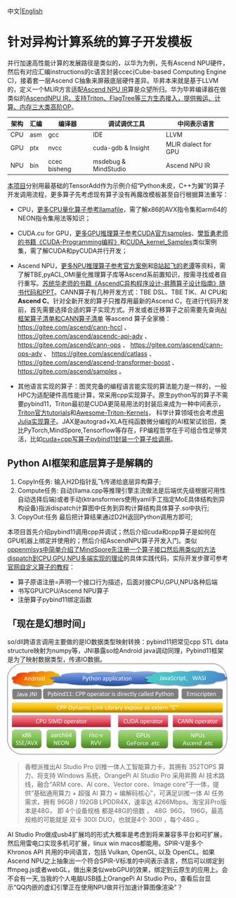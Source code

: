 中文|[English](README.md)

# 针对异构计算系统的算子开发模板

并行加速高性能计算的发展路径是类似的，以华为为例，先有Ascend NPU硬件，然后有对应汇编instructions的c语言封装ccec(Cube-based Computing Engine C)，接着套一层Ascend C抽象来屏蔽底层硬件差异。毕昇本来就是基于LLVM的，定义一个MLIR方言适配[Ascend NPU IR](https://gitee.com/ascend/ascendnpu-ir)算是众望所归。华为毕昇编译器在做类似的[AscendNPU IR，支持Triton、FlagTree等三方生态接入，提供搬运、计算、内存三大类高阶OP](https://www.bilibili.com/video/BV1NCTsz1EwK/)。

| 架构 | 汇编 | 编译器     | 调试调优工具                | 中间表示语言          |
|------|---------|--------------|----------------------|----------------------|
| CPU  | asm     | gcc          |       IDE               | LLVM                 |
| GPU  | ptx     | nvcc         | cuda-gdb & Insight   | MLIR dialect for GPU |
| NPU  | bin     | ccec bisheng | msdebug & MindStudio | Ascend NPU IR        |


[本项目](https://github.com/Tridu33/OperatorsDevTemplate/tree/main)分别用最基础的TensorAdd作为示例介绍“Python未皮，C++为翼”的算子开发调用流程，更多算子先考虑现有算子没有再魔改模板甚至自行根据算法重写：

- CPU，[更多CPU量化算子参考llamafile](https://github.com/Mozilla-Ocho/llamafile/tree/main/llama.cpp)，需了解x86的AVX指令集和arm64的NEON指令集用法等知识；
- CUDA.cu for GPU，[更多GPU推理算子参考CUDA官方samples](https://github.com/NVIDIA/cuda-samples/tree/master/Samples)、[樊哲勇老师的书籍《CUDA-Programming编程》](https://github.com/brucefan1983/CUDA-Programming)和[CUDA_kernel_Samples](https://github.com/Tongkaio/CUDA_Kernel_Samples)类似案例集，需了解CUDA和pyCUDA并行开发；
- Ascend NPU，[更多NPU推理算子参考官方案例](https://github.com/Ascend/samples/tree/master/cplusplus/level1_single_api/4_op_dev/1_custom_op)和[B站起飞的老谭](https://space.bilibili.com/668461244?spm_id_from=333.337.0.0)等资料，需了解TBE,pyACL,OMl量化推理算子库等Ascend系前置知识，按需寻找或者自行重写。[苏统华老师的书籍《AscendC异构程序设计-昇腾算子设计指南》随书代码和PPT](https://box.lenovo.com/l/8uf9SX)。CANN算子有几种开发方式：TBE DSL、TBE TIK、AI CPU和**Ascend C**。针对全新开发的算子只推荐用最新的Ascend C，在进行代码开发前，首先需要选择合适的算子实现方式。开发或者迁移算子之前需要先查询[AI框架算子清单和CANN算子清单](https://www.hiascend.com/document/detail/zh/canncommercial/80RC1/apiref/operatorlist/operatorlist_0000.html)
等ascend 算子全家桶： https://gitee.com/ascend/cann-hccl 、
https://gitee.com/ascend/ascendc-api-adv 、
https://gitee.com/ascend/cann-ops 、
https://gitee.com/ascend/cann-ops-adv 、
https://gitee.com/ascend/catlass 、
https://gitee.com/ascend/ascend-transformer-boost 、
https://gitee.com/ascend/samples 。

- 其他语言实现的算子：图灵完备的编程语言能实现的算法能力是一样的，一般HPC为适配硬件高性能计算，常采用cpp实现算子。原生python写的算子不需要pybind11，Triton最初是CUDA更简易用法的封装后来成为一种中间表示，[Triton官方tutorials](https://github.com/triton-lang/triton/blob/main/python/tutorials/01-vector-add.py)和[Awesome-Triton-Kernels](https://github.com/zinccat/Awesome-Triton-Kernels)， 科学计算领域也会考虑[用Julia实现算子](https://www.mindspore.cn/tutorials/zh-CN/r2.6.0/custom_program/operation/op_custom_julia.html)。JAX是autograd+XLA在纯函数微分编程的AI框架试验田，类比PyTorch,MindSpore,Tensorflow等存在，FP编程哲学在于可组合性足够灵活，比如[cuda+cpp写算子pybind11封装一个算子给调用](https://jax.ac.cn/en/latest/Custom_Operation_for_GPUs.html)。


## Python AI框架和底层算子是解耦的

1. CopyIn任务: 输入H2D指针乱飞传递给底层异构算子;
2. Compute任务: 自动(llama.cpp等推理引擎主流做法是后端优先级根据可用性自动选择后端)或者手动(ktransformers使用yaml手工指定MoE具体结构到异构设备)指派dispatch计算图中任务到异构计算结构具体算子.so中执行;
3. CopyOut:任务 最后把计算结果通过D2H返回Python调用方即可;

本项目首先介绍pybind11调用cpp并调试；然后介绍cuda和cpp算子是如何在GPU机器上绑定并使用的；然后介绍AscendNPU算子开发入门。类似[oppenmlsys中简单介绍了MindSpore先注册一个算子接口然后用类似的方法dispatch到CPU,GPU,NPU多端实现的理论](https://github.com/openmlsys/openmlsys-zh/blob/main/chapter_programming_interface/c_python_interaction.md)的具体实践代码，实际开发步骤可参考[官网自定义算子的教程](https://www.mindspore.cn/docs/zh-CN/r2.5.0/model_train/custom_program/op_custom.html)：

- 算子原语注册=声明一个接口行为描述，后面对接CPU,GPU,NPU各种后端
- 书写GPU/CPU/Ascend NPU算子
- 注册算子pybind11绑定函数


## 「现在是幻想时间」
so/dll跨语言调用主要做的是IO数据类型映射转换：pybind11把常见cpp STL data structure映射为numpy等，JNI暴露so给Android java调动同理，Pybind11框架是为了映射数据类型，传递IO数据。
![](./img/HeterogeneousComputingOperatorDevelopment.png)


>香橙派推出AI Studio Pro 训推一体人工智能算力卡，其拥有 352TOPS 算力、将支持 Windows 系统，OrangePi AI Studio Pro 采用昇腾 AI 技术路线，融合“ARM core、Al core、Vector core、Image core”于一体，提供“基础通用算力 + 超强 AI 算力 + 编解码核心”，可满足训推一体 AI 任务需求，拥有 96GB / 192GB LPDDR4X，速率达 4266Mbps。淘宝非Pro版本是48G， 即 4个设备规格 都是48G的倍数 ， 48G  96G， 196G，最高规格的可能就是 双卡 300I DUO，也就是4个 300I ，每个48G 。

AI Studio Pro做成usb4扩展坞的形式大概率是考虑到将来兼容多平台和可扩展，然后用雷电口实现多机可扩展，linux win macos都能用。SPIR-V是多个 Khronos API 共用的中间语言，包括 Vulkan, OpenGL, 以及 OpenCL。如果Ascend NPU之上抽象出一个符合SPIR-V标准的中间表示语言，然后可以绑定到ffmpeg.js或者webGL，做出来类似webGPU的效果，绑定到云原生的应用上。会不会有一天,当我的个人电脑USB插上OrangePi AI Studio Pro，查看后台显示“QQ内嵌的虚幻引擎正在使用NPU做并行加速计算图像渲染”？
